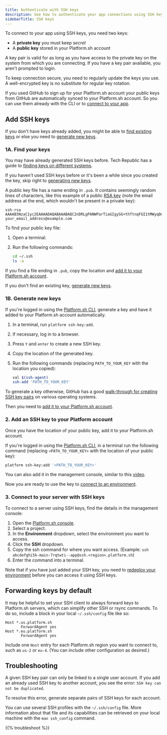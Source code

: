 ```yaml
---
title: Authenticate with SSH keys
description: See how to authenticate your app connections using SSH keys.
sidebarTitle: SSH keys
---
```


To connect to your app using SSH keys, you need two keys:

* A **private key** you must keep _secret_
* A **public key** stored in your Platform.sh account

A key pair is valid for as long as you have access to the private key on the system from which you are connecting.
If you have a key pair available, you aren't prompted to login.

To keep connection secure, you need to regularly update the keys you use.
A well-encrypted key is no substitute for regular key rotation.

If you used GitHub to sign up for your Platform.sh account
your public keys from GitHub are automatically synced to your Platform.sh account.
So you can use them already with the CLI or to [connect to your app](./_index.md#2-connect-to-an-app-with-ssh).

## Add SSH keys

If you don't have keys already added,
you might be able to [find existing keys](#1a-find-your-keys) or else you need to [generate new keys](#1b-generate-new-keys).

### 1A. Find your keys

You may have already generated SSH keys before.
Tech Republic has a guide to [finding keys on different systems](https://www.techrepublic.com/article/how-to-view-your-ssh-keys-in-linux-macos-and-windows/).

If you haven't used SSH keys before or it's been a while since you created the key,
skip right to [generating new keys](#1b-generate-new-keys).

A public key file has a name ending in `.pub`.
It contains seemingly random lines of characters,
like this example of a public [RSA key](https://en.wikipedia.org/wiki/RSA_%28cryptosystem%29)
(note the email address at the end, which wouldn't be present in a private key):

```text
ssh-rsa AAAAB3NzaC1yc2EAAAADAQABAAABAQC2nDRLgPANWParTiaGIgySG+thTtnqFGI1tMWyqDdfvH+5hL91w2tK9PzaP+NJ5hA/cOyh30YRFb52Y64toU16Ko5K1mLqNFJajjWEI5Y4VukG6betrWfqdQ7XBr/s7nBuDOFQ5+eKbvug4rRSCSo8CsEI1eI0VNQkC9HJWYK28k7KurMdTN7X/Z/4vknM4/Rm2bnMk2idoORQgomeZS1p3GkG8dQs/c0j/b4H7azxnqdcCaR4ahbytX3d49BN0WwE84C+ItsnkCt1g5tVADPrab+Ywsm/FTnGY3cJKKdOAHt7Ls5lfpyyug2hNAFeiZF0MoCekjDZ2GH2xdFc7AX/ your_email_address@example.com
```

To find your public key file:

1. Open a terminal.
2. Run the following commands:

   ```bash
   cd ~/.ssh
   ls -a
   ```

If you find a file ending in `.pub`,
copy the location and [add it to your Platform.sh account](#2-add-an-ssh-key-to-your-platform-account).

If you don't find an existing key, [generate new keys](#generate-new-keys).

### 1B. Generate new keys

If you're logged in using the [Platform.sh CLI](./_index.md#1-authenticate-with-the-platformsh-cli),
generate a key and have it added to your Platform.sh account automatically.

1. In a terminal, run `platform ssh-key:add`.
1. If necessary, log in to a browser.
1. Press `Y` and `enter` to create a new SSH key.
1. Copy the location of the generated key.
1. Run the following commands (replacing `PATH_TO_YOUR_KEY` with the location you copied):

   ```bash
   val $(ssh-agent)
   ssh-add 'PATH_TO_YOUR_KEY'
   ```

To generate a key otherwise, GitHub has a good [walk-through for creating SSH key pairs](https://help.github.com/articles/generating-a-new-ssh-key-and-adding-it-to-the-ssh-agent/) on various operating systems.

Then you need to [add it to your Platform.sh account](#2-add-an-ssh-key-to-your-platform-account).

### 2. Add an SSH key to your Platform account

Once you have the location of your public key, add it to your Platform.sh account.

If you're logged in using the [Platform.sh CLI](./_index.md#1-authenticate-with-the-platformsh-cli),
in a terminal run the following command (replacing `<PATH_TO_YOUR_KEY>` with the location of your public key):

```bash
platform ssh-key:add '<PATH_TO_YOUR_KEY>'
```

You can also add it in the management console,
similar to this [video](https://docs.platform.sh/videos/management-console/add-ssh-mc.mp4).

Now you are ready to use the key to [connect to an environment](./_index.md#2-connect-to-an-app-with-ssh).

### 3. Connect to your server with SSH keys

To connect to a server using SSH keys, find the details in the management console:

1. Open the [Platform.sh console](https://console.platform.sh/).
1. Select a project.
1. In the **Environment** dropdown, select the environment you want to access.
1. Click the **SSH** dropdown.
1. Copy the ssh command for where you want access.
   (Example: `ssh abcdefghi5k-main-7rqtwti--app@ssh.<region>.platform.sh`)
1. Enter the command into a terminal.

Note that if you have just added your SSH key,
you need to [redeploy your environment](./troubleshoot-ssh.md#redeploy-your-environment) before you can access it using SSH keys.

## Forwarding keys by default

It may be helpful to set your SSH client to always forward keys to Platform.sh servers, which can simplify other SSH or rsync commands.
To do so, include a block in your local `~/.ssh/config` file like so:

```text
Host *.us.platform.sh
       ForwardAgent yes
Host *.eu.platform.sh
       ForwardAgent yes
```

Include one `Host` entry for each Platform.sh region you want to connect to, such as `us-2` or `eu-4`.
(You can include other configuration as desired.)

## Troubleshooting

A given SSH key pair can only be linked to a single user account.
If you add an already used SSH key to another account, you see the error: `SSH key can not be duplicated`.

To resolve this error, generate separate pairs of SSH keys for each account.

You can use several SSH profiles with the `~/.ssh/config` file.
More information about that file and its capabilities can be retrieved on your local machine with the `man ssh_config` command.

{{% troubleshoot %}}
